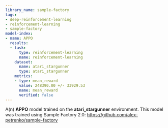 ```yaml
---
library_name: sample-factory
tags:
- deep-reinforcement-learning
- reinforcement-learning
- sample-factory
model-index:
- name: APPO
  results:
  - task:
      type: reinforcement-learning
      name: reinforcement-learning
    dataset:
      name: atari_stargunner
      type: atari_stargunner
    metrics:
    - type: mean_reward
      value: 248390.00 +/- 33929.53
      name: mean_reward
      verified: false
---
```


A(n) **APPO** model trained on the **atari_stargunner** environment.
This model was trained using Sample Factory 2.0: https://github.com/alex-petrenko/sample-factory
    